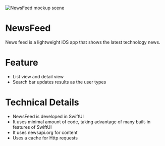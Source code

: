 ![NewsFeed mockup scene](https://user-images.githubusercontent.com/26114098/200900900-7500a737-9bf0-459f-bbaf-3927f0c9e4cc.png)

# NewsFeed

News feed is a lightweight iOS app that shows the latest technology news.

# Feature

* List view and detail view
* Search bar updates results as the user types


# Technical Details

* NewsFeed is developed in SwiftUI 
* It uses minimal amount of code, taking advantage of many built-in features of SwiftUI
* It uses newsapi.org for content
* Uses a cache for Http requests


